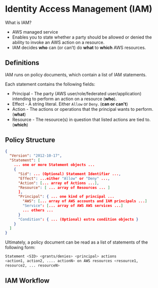 # Identity Access Management (IAM)

What is IAM?

* AWS managed service
* Enables you to state whether a party should be allowed or denied the ability to invoke an AWS action on a resource.
* IAM decides **who** can (or can’t) do **what** to **which** AWS resources.

## Definitions

IAM runs on policy documents, which contain a list of IAM statements.

Each statement contains the following fields:

* Principal - The party (AWS user/role/federated user/application) intending to perform an action on a resource (**who**).
* Effect - A string literal. Either `Allow` or `Deny`. (**can or can't**)
* Action - The actions or operations that the principal wants to perform. (**what**)
* Resource - The resource(s) in question that listed actions are tied to. (**which**)

## Policy Structure

```json
{
  "Version": "2012-10-17",
  "Statement": [
    ... one or more Statement objects ...
    {
      "Sid": ... (Optional) Statement Identifier ...,
      "Effect": ...either "Allow" or "Deny" ...,
      "Action": [... array of Actions ...],
      "Resource": [ ... array of Resources ... ]
      ],
      "Principal": { ... one kind of principal ...
        "AWS": [... array of AWS accounts and IAM principals ...]
        "Service": [... array of AWS AWS services ...]
        ... others ...
      }
      "Condition": { ... (Optional) extra condition objects }
    }
  ]
}
```

Ultimately, a policy document can be read as a list of statements of the following form:

```bash
Statement <SID> <grants/denies> <principal> actions 
<action1, action2, .... actionN> on AWS resources <resource1, 
resource2, ... resourceN>
```

## IAM Workflow
